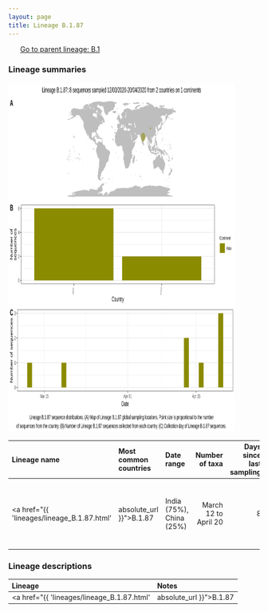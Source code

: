 ```yaml
---
layout: page
title: Lineage B.1.87
---
```




<p>
<ul class="actions small">
	 <a href="{{ 'lineages/lineage_B.1.html' | absolute_url }}" class="button special fit">Go to parent lineage: B.1</a>
</ul>
</p>
<h3> Lineage summaries</h3>

<img src="../assets/images/B.1.87.svg" alt="B.1.87 lineage summary figure" width="90%" height="700px" />


| Lineage name | Most common countries | Date range | Number of taxa |  Days since last sampling | Known Travel | Recall value |
|:-----|:-----|:-------|-------:|-------:|:---------|--------:|
| <a href="{{ 'lineages/lineage_B.1.87.html' | absolute_url }}">B.1.87</a> | India (75%), China (25%) | March 12 to April 20 | 8 | 63 | Spain to China (1), Norway to China (1) | 1.000 |

<h3>Lineage descriptions</h3>

| Lineage | Notes |
|:-----|:-----|
| <a href="{{ 'lineages/lineage_B.1.87.html' | absolute_url }}">B.1.87</a> | Indian lineage, with some Chinese and South African sequences |

